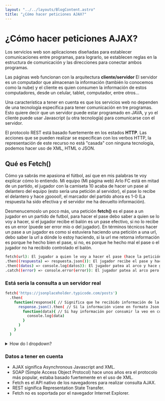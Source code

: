 ```yaml
---
layout: "../../layouts/BlogContent.astro"
title: "¿Cómo hacer peticiones AJAX?"
---
```


# ¿Cómo hacer peticiones AJAX?

Los servicios web son aplicaciones diseñadas para establecer comunicaciones entre programas, para lograrlo, se establecen reglas en la estructura de comunicación y las direcciones para conectar ambos programas.

Las páginas web funcionan con la arquitectura **cliente/servidor** El servidor es un computador que almacenan la información (también lo conocemos como la nube) y el cliente es quien consumen la información de estos computadores, desde un celular, tablet, computador, entre otros...

Una característica a tener en cuenta es que los servicios web no dependen de una tecnología específica para tener comunicación en tre programas. Esto quiere decir que un servidor puede estar programado en JAVA, y yo el cliente puede usar Javascript (u otra tecnología) para comunicarse con el servidor.

El protocolo REST está basado fuertemente en los estados **HTTP**. Las acciones que se pueden realizar se especifican con los verbos HTTP, la representación de este recurso no está "casada" con ninguna tecnología, podemos hacer uso de XML, HTML o JSON.

## Qué es Fetch()

Cómo ya sabrás me apasiona el fútbol, así que en mis palabras te voy explicar cómo lo entiendo.
Mi equipo (Mi página web) Arlo FC está en mitad de un partido, el jugador con la camiseta 10 acaba de hacer un pase al delantero del equipo (esto sería una petición al servidor), el pase lo recibe el delantero y hace ¡gooool!, el marcador del partido ahora es 1-0 (La respuesta ha sido efectiva y el servidor me ha devuelto información).

Desmenucemoslo un poco más, una petición **fetch()** es el pase a un jugador en un partido de futbol, para hacer el pase debo saber a quien se lo voy a hacer, si el jugador recibe el balón es un pase efectivo, si no lo recibe es un error (puede ser error mio o del jugador).
En términos técnicos hacer un pase a un jugador es como si estuviera haciendo una petición a una url, debo saber la url a dónde lo estoy haciendo, si la url me retorna información es porque he hecho bien el pase, si no, es porque he hecho mal el pase o el jugador no ha recibido controlado el balón.

```sh
fetch(url): El jugador a quien le voy a hacer el pase (hace la petición a la url).
.then((respuesta) => respuesta.json()): El jugador recibe el pase y hace algo con el balón (He hecho la consulta a una url de forma exitosa).
.then((datos) => console.log(datos)): El jugador patea al arco y hace gol. (He recibido información del servidor)
.catch((error) => console.error(error)): El jugador patea al arco pero no hace el gol (No he recibido información del servidor)
```

### Está sería la consulta a un servidor real

```sh
fetch('https://jsonplaceholder.typicode.com/posts')
  .then(
    function(response){ // Significa que he recibido información de la promesa al servidor
      response.json().then( // Si la información viene en formato Json la convierto en data
        function(data){ // Si hay información por consumir la veo en consola
          console.log(data)
        }
      )
    }
  )
```

<details>
<summary>How do I dropdown?</summary>
<br>
This is how you dropdown.
</details>

### Datos a tener en cuenta

- AJAX significa Asynchronous Javascript and XML.
- SOAP (Simple Access Object Protocol) hace unos años era el protocolo más popular, estaba basado fuertemente en el uso de XML.
- Fetch es el API nativo de los navegadores para realizar consulta AJAX.
- REST significa Representation State Transfer.
- Fetch no es soportada por el navegador Internet Explorer.
